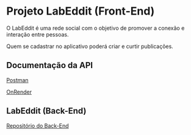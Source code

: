 # Projeto LabEddit (Front-End)

O LabEddit é uma rede social com o objetivo de promover a conexão e interação entre pessoas. 

Quem se cadastrar no aplicativo poderá criar e curtir publicações.

## Documentação da API
[Postman](https://documenter.getpostman.com/view/24460811/2s93JzKfno)

[OnRender](https://luawyn-labeddit.onrender.com/)

## LabEddit (Back-End)
[Repositório do Back-End](https://github.com/luawyn/project-labeddit-backend)
